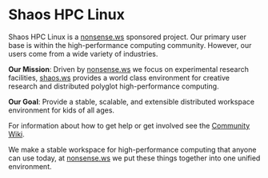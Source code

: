 # Shaos HPC Linux
Shaos HPC Linux is a [nonsense.ws](https://nonsense.ws) sponsored project. Our primary user base is within the high-performance computing community. However, our users come from a wide variety of industries.

**Our Mission**: Driven by [nonsense.ws](https://nonsense.ws) we focus on experimental research facilities, [shaos.ws](https://shaos.ws) provides a world class environment for creative research and distributed polyglot high-performance computing.

**Our Goal**: Provide a stable, scalable, and extensible distributed workspace environment for kids of all ages.

For information about how to get help or get involved see the [Community Wiki](https://github.com/nonsensews/guide).

We make a stable workspace for high-performance computing that anyone can use today, at [nonsense.ws](https://nonsense.ws) we put these things together into one unified environment.

